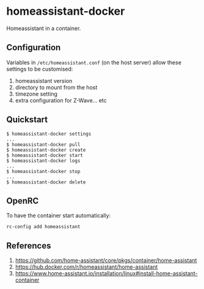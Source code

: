 # homeassistant-docker

Homeassistant in a container.

## Configuration

Variables in `/etc/homeassistant.conf` (on the host server) allow these settings to be customised:

1. homeassistant version
2. directory to mount from the host
3. timezone setting
4. extra configuration for Z-Wave... etc

## Quickstart

```
$ homeassistant-docker settings
...
$ homeassistant-docker pull
$ homeassistant-docker create
$ homeassistant-docker start
$ homeassistant-docker logs
...
$ homeassistant-docker stop
...
$ homeassistant-docker delete
```

## OpenRC

To have the container start automatically:

```
rc-config add homeassistant
```

## References

1. https://github.com/home-assistant/core/pkgs/container/home-assistant
2. https://hub.docker.com/r/homeassistant/home-assistant
3. https://www.home-assistant.io/installation/linux#install-home-assistant-container